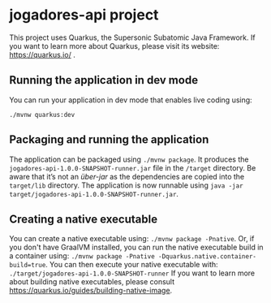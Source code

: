 # jogadores-api project
This project uses Quarkus, the Supersonic Subatomic Java Framework.
If you want to learn more about Quarkus, please visit its website: https://quarkus.io/ .
## Running the application in dev mode
You can run your application in dev mode that enables live coding using:
```
./mvnw quarkus:dev
```
## Packaging and running the application
The application can be packaged using `./mvnw package`.
It produces the `jogadores-api-1.0.0-SNAPSHOT-runner.jar` file in the `/target` directory.
Be aware that it’s not an _über-jar_ as the dependencies are copied into the `target/lib` directory.
The application is now runnable using `java -jar target/jogadores-api-1.0.0-SNAPSHOT-runner.jar`.
## Creating a native executable
You can create a native executable using: `./mvnw package -Pnative`.
Or, if you don't have GraalVM installed, you can run the native executable build in a container using: `./mvnw package -Pnative -Dquarkus.native.container-build=true`.
You can then execute your native executable with: `./target/jogadores-api-1.0.0-SNAPSHOT-runner`
If you want to learn more about building native executables, please consult https://quarkus.io/guides/building-native-image.